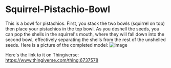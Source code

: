 # Squirrel-Pistachio-Bowl
This is a bowl for pistachios. First, you stack the two bowls (squirrel on top) then place your pistachios in the top bowl. As you deshell the seeds, you can pop the shells in the squirrel's mouth, where they will fall down into the second bowl, effectively separating the shells from the rest of the unshelled seeds.
Here is a picture of the completed model:
![image](https://github.com/user-attachments/assets/bc6cb219-233d-4705-ac85-e0b49d6df722)

Here's the link to it on Thingiverse:
https://www.thingiverse.com/thing:6737578
